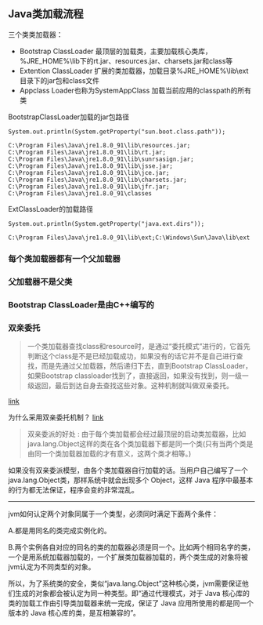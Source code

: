 ## Java类加载流程
三个类类加载器：
 - Bootstrap ClassLoader 最顶层的加载类，主要加载核心类库，%JRE_HOME%\lib下的rt.jar、resources.jar、charsets.jar和class等
 - Extention ClassLoader 扩展的类加载器，加载目录%JRE_HOME%\lib\ext目录下的jar包和class文件
 - Appclass Loader也称为SystemAppClass 加载当前应用的classpath的所有类

 
BootstrapClassLoader加载的jar包路径
```
System.out.println(System.getProperty("sun.boot.class.path"));
```


```
C:\Program Files\Java\jre1.8.0_91\lib\resources.jar;
C:\Program Files\Java\jre1.8.0_91\lib\rt.jar;
C:\Program Files\Java\jre1.8.0_91\lib\sunrsasign.jar;
C:\Program Files\Java\jre1.8.0_91\lib\jsse.jar;
C:\Program Files\Java\jre1.8.0_91\lib\jce.jar;
C:\Program Files\Java\jre1.8.0_91\lib\charsets.jar;
C:\Program Files\Java\jre1.8.0_91\lib\jfr.jar;
C:\Program Files\Java\jre1.8.0_91\classes
```

ExtClassLoader的加载路径

```
System.out.println(System.getProperty("java.ext.dirs"));
```

```
C:\Program Files\Java\jre1.8.0_91\lib\ext;C:\Windows\Sun\Java\lib\ext
```


### 每个类加载器都有一个父加载器
### 父加载器不是父类

### Bootstrap ClassLoader是由C++编写的

### 双亲委托
 
> 一个类加载器查找class和resource时，是通过“委托模式”进行的，它首先判断这个class是不是已经加载成功，如果没有的话它并不是自己进行查找，而是先通过父加载器，然后递归下去，直到Bootstrap ClassLoader，如果Bootstrap classloader找到了，直接返回，如果没有找到，则一级一级返回，最后到达自身去查找这些对象。这种机制就叫做双亲委托。

[link](https://blog.csdn.net/briblue/article/details/54973413)

为什么采用双亲委托机制？
[link](https://crossoverjie.top/JCSprout/#/jvm/ClassLoad)

> 双亲委派的好处 : 由于每个类加载都会经过最顶层的启动类加载器，比如 java.lang.Object这样的类在各个类加载器下都是同一个类(只有当两个类是由同一个类加载器加载的才有意义，这两个类才相等。)

如果没有双亲委派模型，由各个类加载器自行加载的话。当用户自己编写了一个 java.lang.Object类，那样系统中就会出现多个 Object，这样 Java 程序中最基本的行为都无法保证，程序会变的非常混乱。

-----------------------------------
jvm如何认定两个对象同属于一个类型，必须同时满足下面两个条件：

A.都是用同名的类完成实例化的。

B.两个实例各自对应的同名的类的加载器必须是同一个。比如两个相同名字的类，一个是用系统加载器加载的，一个扩展类加载器加载的，两个类生成的对象将被jvm认定为不同类型的对象。

所以，为了系统类的安全，类似“java.lang.Object”这种核心类，jvm需要保证他们生成的对象都会被认定为同一种类型。即“通过代理模式，对于 Java 核心库的类的加载工作由引导类加载器来统一完成，保证了 Java 应用所使用的都是同一个版本的 Java 核心库的类，是互相兼容的”。
